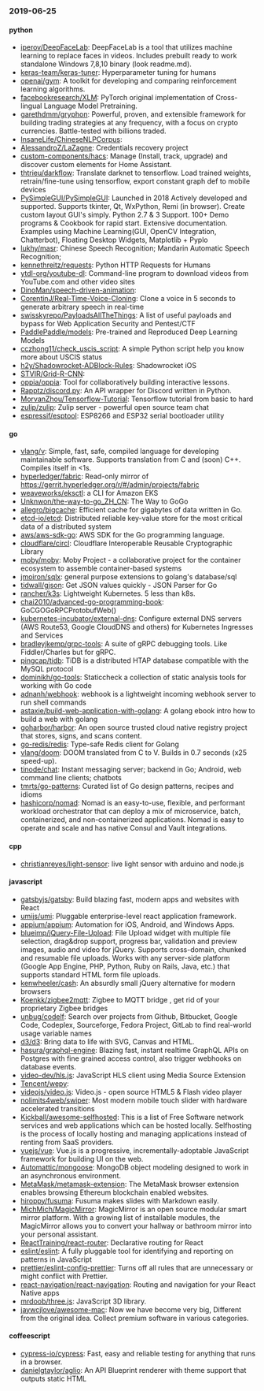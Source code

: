 ### 2019-06-25

#### python
* [iperov/DeepFaceLab](https://github.com/iperov/DeepFaceLab): DeepFaceLab is a tool that utilizes machine learning to replace faces in videos. Includes prebuilt ready to work standalone Windows 7,8,10 binary (look readme.md).
* [keras-team/keras-tuner](https://github.com/keras-team/keras-tuner): Hyperparameter tuning for humans
* [openai/gym](https://github.com/openai/gym): A toolkit for developing and comparing reinforcement learning algorithms.
* [facebookresearch/XLM](https://github.com/facebookresearch/XLM): PyTorch original implementation of Cross-lingual Language Model Pretraining.
* [garethdmm/gryphon](https://github.com/garethdmm/gryphon): Powerful, proven, and extensible framework for building trading strategies at any frequency, with a focus on crypto currencies. Battle-tested with billions traded.
* [InsaneLife/ChineseNLPCorpus](https://github.com/InsaneLife/ChineseNLPCorpus): 
* [AlessandroZ/LaZagne](https://github.com/AlessandroZ/LaZagne): Credentials recovery project
* [custom-components/hacs](https://github.com/custom-components/hacs): Manage (Install, track, upgrade) and discover custom elements for Home Assistant.
* [thtrieu/darkflow](https://github.com/thtrieu/darkflow): Translate darknet to tensorflow. Load trained weights, retrain/fine-tune using tensorflow, export constant graph def to mobile devices
* [PySimpleGUI/PySimpleGUI](https://github.com/PySimpleGUI/PySimpleGUI): Launched in 2018 Actively developed and supported. Supports tkinter, Qt, WxPython, Remi (in browser). Create custom layout GUI's simply. Python 2.7 & 3 Support. 100+ Demo programs & Cookbook for rapid start. Extensive documentation. Examples using Machine Learning(GUI, OpenCV Integration, Chatterbot), Floating Desktop Widgets, Matplotlib + Pyplo
* [lukhy/masr](https://github.com/lukhy/masr):  Chinese Speech Recognition; Mandarin Automatic Speech Recognition;
* [kennethreitz/requests](https://github.com/kennethreitz/requests): Python HTTP Requests for Humans 
* [ytdl-org/youtube-dl](https://github.com/ytdl-org/youtube-dl): Command-line program to download videos from YouTube.com and other video sites
* [DinoMan/speech-driven-animation](https://github.com/DinoMan/speech-driven-animation): 
* [CorentinJ/Real-Time-Voice-Cloning](https://github.com/CorentinJ/Real-Time-Voice-Cloning): Clone a voice in 5 seconds to generate arbitrary speech in real-time
* [swisskyrepo/PayloadsAllTheThings](https://github.com/swisskyrepo/PayloadsAllTheThings): A list of useful payloads and bypass for Web Application Security and Pentest/CTF
* [PaddlePaddle/models](https://github.com/PaddlePaddle/models): Pre-trained and Reproduced Deep Learning Models 
* [cczhong11/check_uscis_script](https://github.com/cczhong11/check_uscis_script): A simple Python script help you know more about USCIS status
* [h2y/Shadowrocket-ADBlock-Rules](https://github.com/h2y/Shadowrocket-ADBlock-Rules):  Shadowrocket  iOS 
* [STVIR/Grid-R-CNN](https://github.com/STVIR/Grid-R-CNN): 
* [oppia/oppia](https://github.com/oppia/oppia): Tool for collaboratively building interactive lessons.
* [Rapptz/discord.py](https://github.com/Rapptz/discord.py): An API wrapper for Discord written in Python.
* [MorvanZhou/Tensorflow-Tutorial](https://github.com/MorvanZhou/Tensorflow-Tutorial): Tensorflow tutorial from basic to hard
* [zulip/zulip](https://github.com/zulip/zulip): Zulip server - powerful open source team chat
* [espressif/esptool](https://github.com/espressif/esptool): ESP8266 and ESP32 serial bootloader utility

#### go
* [vlang/v](https://github.com/vlang/v): Simple, fast, safe, compiled language for developing maintainable software. Supports translation from C and (soon) C++. Compiles itself in <1s.
* [hyperledger/fabric](https://github.com/hyperledger/fabric): Read-only mirror of https://gerrit.hyperledger.org/r/#/admin/projects/fabric
* [weaveworks/eksctl](https://github.com/weaveworks/eksctl): a CLI for Amazon EKS
* [Unknwon/the-way-to-go_ZH_CN](https://github.com/Unknwon/the-way-to-go_ZH_CN): The Way to GoGo 
* [allegro/bigcache](https://github.com/allegro/bigcache): Efficient cache for gigabytes of data written in Go.
* [etcd-io/etcd](https://github.com/etcd-io/etcd): Distributed reliable key-value store for the most critical data of a distributed system
* [aws/aws-sdk-go](https://github.com/aws/aws-sdk-go): AWS SDK for the Go programming language.
* [cloudflare/circl](https://github.com/cloudflare/circl): Cloudflare Interoperable Reusable Cryptographic Library
* [moby/moby](https://github.com/moby/moby): Moby Project - a collaborative project for the container ecosystem to assemble container-based systems
* [jmoiron/sqlx](https://github.com/jmoiron/sqlx): general purpose extensions to golang's database/sql
* [tidwall/gjson](https://github.com/tidwall/gjson): Get JSON values quickly - JSON Parser for Go
* [rancher/k3s](https://github.com/rancher/k3s): Lightweight Kubernetes. 5 less than k8s.
* [chai2010/advanced-go-programming-book](https://github.com/chai2010/advanced-go-programming-book):  GoCGOGoRPCProtobufWeb()
* [kubernetes-incubator/external-dns](https://github.com/kubernetes-incubator/external-dns): Configure external DNS servers (AWS Route53, Google CloudDNS and others) for Kubernetes Ingresses and Services
* [bradleyjkemp/grpc-tools](https://github.com/bradleyjkemp/grpc-tools): A suite of gRPC debugging tools. Like Fiddler/Charles but for gRPC.
* [pingcap/tidb](https://github.com/pingcap/tidb): TiDB is a distributed HTAP database compatible with the MySQL protocol
* [dominikh/go-tools](https://github.com/dominikh/go-tools): Staticcheck  a collection of static analysis tools for working with Go code
* [adnanh/webhook](https://github.com/adnanh/webhook): webhook is a lightweight incoming webhook server to run shell commands
* [astaxie/build-web-application-with-golang](https://github.com/astaxie/build-web-application-with-golang): A golang ebook intro how to build a web with golang
* [goharbor/harbor](https://github.com/goharbor/harbor): An open source trusted cloud native registry project that stores, signs, and scans content.
* [go-redis/redis](https://github.com/go-redis/redis): Type-safe Redis client for Golang
* [vlang/doom](https://github.com/vlang/doom): DOOM translated from C to V. Builds in 0.7 seconds (x25 speed-up).
* [tinode/chat](https://github.com/tinode/chat): Instant messaging server; backend in Go; Android, web command line clients; chatbots
* [tmrts/go-patterns](https://github.com/tmrts/go-patterns): Curated list of Go design patterns, recipes and idioms
* [hashicorp/nomad](https://github.com/hashicorp/nomad): Nomad is an easy-to-use, flexible, and performant workload orchestrator that can deploy a mix of microservice, batch, containerized, and non-containerized applications. Nomad is easy to operate and scale and has native Consul and Vault integrations.

#### cpp
* [christianreyes/light-sensor](https://github.com/christianreyes/light-sensor): live light sensor with arduino and node.js

#### javascript
* [gatsbyjs/gatsby](https://github.com/gatsbyjs/gatsby): Build blazing fast, modern apps and websites with React
* [umijs/umi](https://github.com/umijs/umi):  Pluggable enterprise-level react application framework.
* [appium/appium](https://github.com/appium/appium):  Automation for iOS, Android, and Windows Apps.
* [blueimp/jQuery-File-Upload](https://github.com/blueimp/jQuery-File-Upload): File Upload widget with multiple file selection, drag&drop support, progress bar, validation and preview images, audio and video for jQuery. Supports cross-domain, chunked and resumable file uploads. Works with any server-side platform (Google App Engine, PHP, Python, Ruby on Rails, Java, etc.) that supports standard HTML form file uploads.
* [kenwheeler/cash](https://github.com/kenwheeler/cash): An absurdly small jQuery alternative for modern browsers
* [Koenkk/zigbee2mqtt](https://github.com/Koenkk/zigbee2mqtt): Zigbee  to MQTT bridge , get rid of your proprietary Zigbee bridges 
* [unbug/codelf](https://github.com/unbug/codelf): Search over projects from Github, Bitbucket, Google Code, Codeplex, Sourceforge, Fedora Project, GitLab to find real-world usage variable names
* [d3/d3](https://github.com/d3/d3): Bring data to life with SVG, Canvas and HTML. 
* [hasura/graphql-engine](https://github.com/hasura/graphql-engine): Blazing fast, instant realtime GraphQL APIs on Postgres with fine grained access control, also trigger webhooks on database events.
* [video-dev/hls.js](https://github.com/video-dev/hls.js): JavaScript HLS client using Media Source Extension
* [Tencent/wepy](https://github.com/Tencent/wepy): 
* [videojs/video.js](https://github.com/videojs/video.js): Video.js - open source HTML5 & Flash video player
* [nolimits4web/swiper](https://github.com/nolimits4web/swiper): Most modern mobile touch slider with hardware accelerated transitions
* [Kickball/awesome-selfhosted](https://github.com/Kickball/awesome-selfhosted): This is a list of Free Software network services and web applications which can be hosted locally. Selfhosting is the process of locally hosting and managing applications instead of renting from SaaS providers.
* [vuejs/vue](https://github.com/vuejs/vue):  Vue.js is a progressive, incrementally-adoptable JavaScript framework for building UI on the web.
* [Automattic/mongoose](https://github.com/Automattic/mongoose): MongoDB object modeling designed to work in an asynchronous environment.
* [MetaMask/metamask-extension](https://github.com/MetaMask/metamask-extension):   The MetaMask browser extension enables browsing Ethereum blockchain enabled websites.
* [hiroppy/fusuma](https://github.com/hiroppy/fusuma): Fusuma makes slides with Markdown easily.
* [MichMich/MagicMirror](https://github.com/MichMich/MagicMirror): MagicMirror is an open source modular smart mirror platform. With a growing list of installable modules, the MagicMirror allows you to convert your hallway or bathroom mirror into your personal assistant.
* [ReactTraining/react-router](https://github.com/ReactTraining/react-router): Declarative routing for React
* [eslint/eslint](https://github.com/eslint/eslint): A fully pluggable tool for identifying and reporting on patterns in JavaScript
* [prettier/eslint-config-prettier](https://github.com/prettier/eslint-config-prettier): Turns off all rules that are unnecessary or might conflict with Prettier.
* [react-navigation/react-navigation](https://github.com/react-navigation/react-navigation): Routing and navigation for your React Native apps
* [mrdoob/three.js](https://github.com/mrdoob/three.js): JavaScript 3D library.
* [jaywcjlove/awesome-mac](https://github.com/jaywcjlove/awesome-mac):  Now we have become very big, Different from the original idea. Collect premium software in various categories.

#### coffeescript
* [cypress-io/cypress](https://github.com/cypress-io/cypress): Fast, easy and reliable testing for anything that runs in a browser.
* [danielgtaylor/aglio](https://github.com/danielgtaylor/aglio): An API Blueprint renderer with theme support that outputs static HTML
